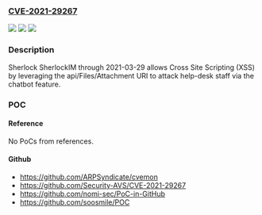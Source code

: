 ### [CVE-2021-29267](https://cve.mitre.org/cgi-bin/cvename.cgi?name=CVE-2021-29267)
![](https://img.shields.io/static/v1?label=Product&message=n%2Fa&color=blue)
![](https://img.shields.io/static/v1?label=Version&message=n%2Fa&color=blue)
![](https://img.shields.io/static/v1?label=Vulnerability&message=n%2Fa&color=brighgreen)

### Description

Sherlock SherlockIM through 2021-03-29 allows Cross Site Scripting (XSS) by leveraging the api/Files/Attachment URI to attack help-desk staff via the chatbot feature.

### POC

#### Reference
No PoCs from references.

#### Github
- https://github.com/ARPSyndicate/cvemon
- https://github.com/Security-AVS/CVE-2021-29267
- https://github.com/nomi-sec/PoC-in-GitHub
- https://github.com/soosmile/POC

